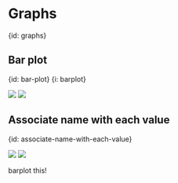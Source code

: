 # Graphs
{id: graphs}

## Bar plot
{id: bar-plot}
{i: barplot}

![](examples/graphs//barplot.R)
![](examples/graphs//barplot_vector.R)


## Associate name with each value
{id: associate-name-with-each-value}

![](examples/graphs/associate_name.R)
![](examples/graphs/associate_name.out)

barplot this!


